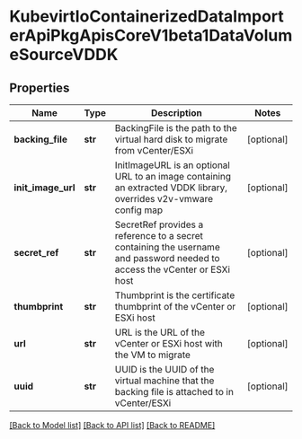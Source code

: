 # KubevirtIoContainerizedDataImporterApiPkgApisCoreV1beta1DataVolumeSourceVDDK

## Properties
Name | Type | Description | Notes
------------ | ------------- | ------------- | -------------
**backing_file** | **str** | BackingFile is the path to the virtual hard disk to migrate from vCenter/ESXi | [optional] 
**init_image_url** | **str** | InitImageURL is an optional URL to an image containing an extracted VDDK library, overrides v2v-vmware config map | [optional] 
**secret_ref** | **str** | SecretRef provides a reference to a secret containing the username and password needed to access the vCenter or ESXi host | [optional] 
**thumbprint** | **str** | Thumbprint is the certificate thumbprint of the vCenter or ESXi host | [optional] 
**url** | **str** | URL is the URL of the vCenter or ESXi host with the VM to migrate | [optional] 
**uuid** | **str** | UUID is the UUID of the virtual machine that the backing file is attached to in vCenter/ESXi | [optional] 

[[Back to Model list]](../README.md#documentation-for-models) [[Back to API list]](../README.md#documentation-for-api-endpoints) [[Back to README]](../README.md)


